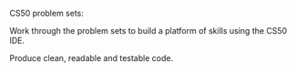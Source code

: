 CS50 problem sets:

Work through the problem sets to build a platform of skills using the CS50 IDE.

Produce clean, readable and testable code.
